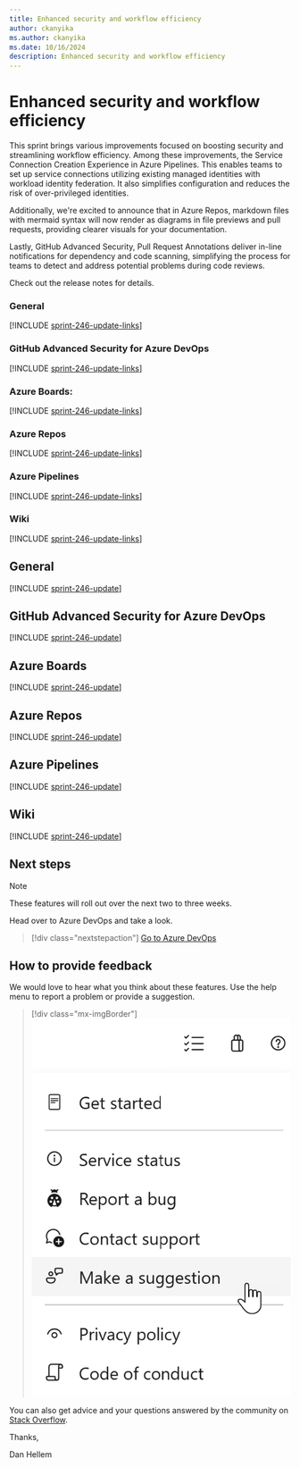 ```yaml
---
title: Enhanced security and workflow efficiency
author: ckanyika
ms.author: ckanyika
ms.date: 10/16/2024
description: Enhanced security and workflow efficiency
---
```

# Enhanced security and workflow efficiency

This sprint brings various improvements focused on boosting security and streamlining workflow efficiency. Among these improvements, the Service Connection Creation Experience in Azure Pipelines. This enables teams to set up service connections utilizing existing managed identities with workload identity federation. It also simplifies configuration and reduces the risk of over-privileged identities.

Additionally, we're excited to announce that in Azure Repos, markdown files with mermaid syntax will now render as diagrams in file previews and pull requests, providing clearer visuals for your documentation.

Lastly, GitHub Advanced Security, Pull Request Annotations deliver in-line notifications for dependency and code scanning, simplifying the process for teams to detect and address potential problems during code reviews.

Check out the release notes for details.

### General

[!INCLUDE [sprint-246-update-links](includes/general/sprint-246-update-links.md)]

### GitHub Advanced Security for Azure DevOps

[!INCLUDE [sprint-246-update-links](includes/ghazdo/sprint-246-update-links.md)]

### Azure Boards:

[!INCLUDE [sprint-246-update-links](includes/boards/sprint-246-update-links.md)]

### Azure Repos

[!INCLUDE [sprint-246-update-links](includes/repos/sprint-246-update-links.md)]

### Azure Pipelines

[!INCLUDE [sprint-246-update-links](includes/pipelines/sprint-246-update-links.md)]

### Wiki

[!INCLUDE [sprint-246-update-links](includes/wiki/sprint-246-update-links.md)]

## General

[!INCLUDE [sprint-246-update](includes/general/sprint-246-update.md)]

## GitHub Advanced Security for Azure DevOps

[!INCLUDE [sprint-246-update](includes/ghazdo/sprint-246-update.md)]

## Azure Boards

[!INCLUDE [sprint-246-update](includes/boards/sprint-246-update.md)]

## Azure Repos

[!INCLUDE [sprint-246-update](includes/repos/sprint-246-update.md)]

## Azure Pipelines

[!INCLUDE [sprint-246-update](includes/pipelines/sprint-246-update.md)]

## Wiki

[!INCLUDE [sprint-246-update](includes/wiki/sprint-246-update.md)]

## Next steps

> [!NOTE]
> These features will roll out over the next two to three weeks.

Head over to Azure DevOps and take a look.

> [!div class="nextstepaction"] 
> [Go to Azure DevOps](https://go.microsoft.com/fwlink/?LinkId=307137&campaign=o~msft~docs~product-vsts~release-notes)

## How to provide feedback

We would love to hear what you think about these features. Use the help menu to report a problem or provide a suggestion.

> [!div class="mx-imgBorder"] 
> ![Make a suggestion](../media/make-a-suggestion.png)

You can also get advice and your questions answered by the community on [Stack Overflow](https://stackoverflow.com/questions/tagged/azure-devops).

Thanks,

Dan Hellem
